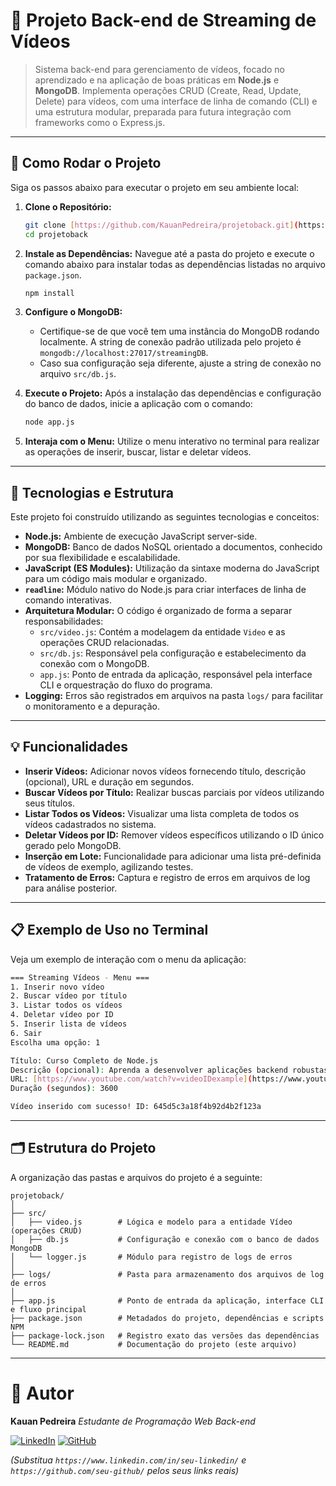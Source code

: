 # 🎥 Projeto Back-end de Streaming de Vídeos

> Sistema back-end para gerenciamento de vídeos, focado no aprendizado e na aplicação de boas práticas em **Node.js** e **MongoDB**.
> Implementa operações CRUD (Create, Read, Update, Delete) para vídeos, com uma interface de linha de comando (CLI) e uma estrutura modular, preparada para futura integração com frameworks como o Express.js.

---

## 🚀 Como Rodar o Projeto

Siga os passos abaixo para executar o projeto em seu ambiente local:

1.  **Clone o Repositório:**
    ```bash
    git clone [https://github.com/KauanPedreira/projetoback.git](https://github.com/KauanPedreira/projetoback.git)
    cd projetoback
    ```
2.  **Instale as Dependências:**
    Navegue até a pasta do projeto e execute o comando abaixo para instalar todas as dependências listadas no arquivo `package.json`.
    ```bash
    npm install
    ```

3.  **Configure o MongoDB:**
    * Certifique-se de que você tem uma instância do MongoDB rodando localmente. A string de conexão padrão utilizada pelo projeto é `mongodb://localhost:27017/streamingDB`.
    * Caso sua configuração seja diferente, ajuste a string de conexão no arquivo `src/db.js`.

4.  **Execute o Projeto:**
    Após a instalação das dependências e configuração do banco de dados, inicie a aplicação com o comando:
    ```bash
    node app.js
    ```

5.  **Interaja com o Menu:**
    Utilize o menu interativo no terminal para realizar as operações de inserir, buscar, listar e deletar vídeos.

---

## 🧰 Tecnologias e Estrutura

Este projeto foi construído utilizando as seguintes tecnologias e conceitos:

* **Node.js:** Ambiente de execução JavaScript server-side.
* **MongoDB:** Banco de dados NoSQL orientado a documentos, conhecido por sua flexibilidade e escalabilidade.
* **JavaScript (ES Modules):** Utilização da sintaxe moderna do JavaScript para um código mais modular e organizado.
* **`readline`:** Módulo nativo do Node.js para criar interfaces de linha de comando interativas.
* **Arquitetura Modular:** O código é organizado de forma a separar responsabilidades:
    * `src/video.js`: Contém a modelagem da entidade `Video` e as operações CRUD relacionadas.
    * `src/db.js`: Responsável pela configuração e estabelecimento da conexão com o MongoDB.
    * `app.js`: Ponto de entrada da aplicação, responsável pela interface CLI e orquestração do fluxo do programa.
* **Logging:** Erros são registrados em arquivos na pasta `logs/` para facilitar o monitoramento e a depuração.

---

## 💡 Funcionalidades

* **Inserir Vídeos:** Adicionar novos vídeos fornecendo título, descrição (opcional), URL e duração em segundos.
* **Buscar Vídeos por Título:** Realizar buscas parciais por vídeos utilizando seus títulos.
* **Listar Todos os Vídeos:** Visualizar uma lista completa de todos os vídeos cadastrados no sistema.
* **Deletar Vídeos por ID:** Remover vídeos específicos utilizando o ID único gerado pelo MongoDB.
* **Inserção em Lote:** Funcionalidade para adicionar uma lista pré-definida de vídeos de exemplo, agilizando testes.
* **Tratamento de Erros:** Captura e registro de erros em arquivos de log para análise posterior.

---

## 📋 Exemplo de Uso no Terminal

Veja um exemplo de interação com o menu da aplicação:

```bash
=== Streaming Vídeos - Menu ===
1. Inserir novo vídeo
2. Buscar vídeo por título
3. Listar todos os vídeos
4. Deletar vídeo por ID
5. Inserir lista de vídeos
6. Sair
Escolha uma opção: 1

Título: Curso Completo de Node.js
Descrição (opcional): Aprenda a desenvolver aplicações backend robustas com Node.js e Express.
URL: [https://www.youtube.com/watch?v=videoIDexample](https://www.youtube.com/watch?v=videoIDexample)
Duração (segundos): 3600

Vídeo inserido com sucesso! ID: 645d5c3a18f4b92d4b2f123a
```

---

## 🗂️ Estrutura do Projeto

A organização das pastas e arquivos do projeto é a seguinte:

```
projetoback/
│
├── src/
│   ├── video.js        # Lógica e modelo para a entidade Vídeo (operações CRUD)
│   ├── db.js           # Configuração e conexão com o banco de dados MongoDB
│   └── logger.js       # Módulo para registro de logs de erros
│
├── logs/               # Pasta para armazenamento dos arquivos de log de erros
│
├── app.js              # Ponto de entrada da aplicação, interface CLI e fluxo principal
├── package.json        # Metadados do projeto, dependências e scripts NPM
├── package-lock.json   # Registro exato das versões das dependências
└── README.md           # Documentação do projeto (este arquivo)
```

---
# 👤 Autor

**Kauan Pedreira**
*Estudante de Programação Web Back-end*

[![LinkedIn](https://img.shields.io/badge/LinkedIn-0077B5?style=for-the-badge&logo=linkedin&logoColor=white)](https://www.linkedin.com/in/seu-linkedin/)
[![GitHub](https://img.shields.io/badge/GitHub-181717?style=for-the-badge&logo=github&logoColor=white)](https://github.com/seu-github/)

*(Substitua `https://www.linkedin.com/in/seu-linkedin/` e `https://github.com/seu-github/` pelos seus links reais)*
